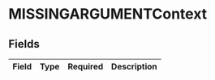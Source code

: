 # MISSINGARGUMENTContext


## Fields

| Field       | Type        | Required    | Description |
| ----------- | ----------- | ----------- | ----------- |